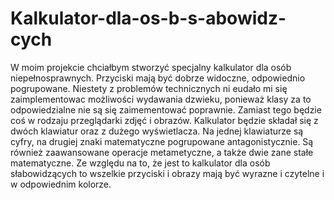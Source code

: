 # Kalkulator-dla-os-b-s-abowidz-cych
W moim projekcie chciałbym stworzyć specjalny kalkulator dla osób niepełnosprawnych. Przyciski mają być dobrze widoczne, odpowiednio pogrupowane. Niestety z problemów technicznych ni eudało mi się zaimplementowac możliwości wydawania dzwieku, ponieważ klasy za to odpowiedzialne nie są się zaimementować poprawnie. Zamiast tego będzie coś w rodzaju przeglądarki zdjęć i obrazów. Kalkulator będzie składał się z dwóch klawiatur oraz z dużego wyświetlacza. Na jednej klawiaturze są cyfry, na drugiej znaki matematyczne pogrupowane antagonistycznie. Są również zaawansowane operacje metametyczne, a także dwie zane stałe matematyczne. 
Ze względu na to, że jest to kalkulator dla osób słabowidzących to wszelkie przyciski i obrazy mają być wyrazne i czytelne i w odpowiednim kolorze.
